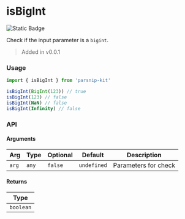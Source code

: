 # isBigInt
![Static Badge](https://img.shields.io/badge/Coverage-100.00%-FF8C00)
      
Check if the input parameter is a `bigint`.

> Added in v0.0.1



### Usage

```ts
import { isBigInt } from 'parsnip-kit'

isBigInt(BigInt(123)) // true
isBigInt(123) // false
isBigInt(NaN) // false
isBigInt(Infinity) // false
```


### API

#### Arguments

| Arg | Type | Optional | Default | Description |
| --- | --- | --- | --- | --- |
| `arg` | `any` | `false` | `undefined` | Parameters for check |

#### Returns

| Type |
| ---  |
| `boolean`  |